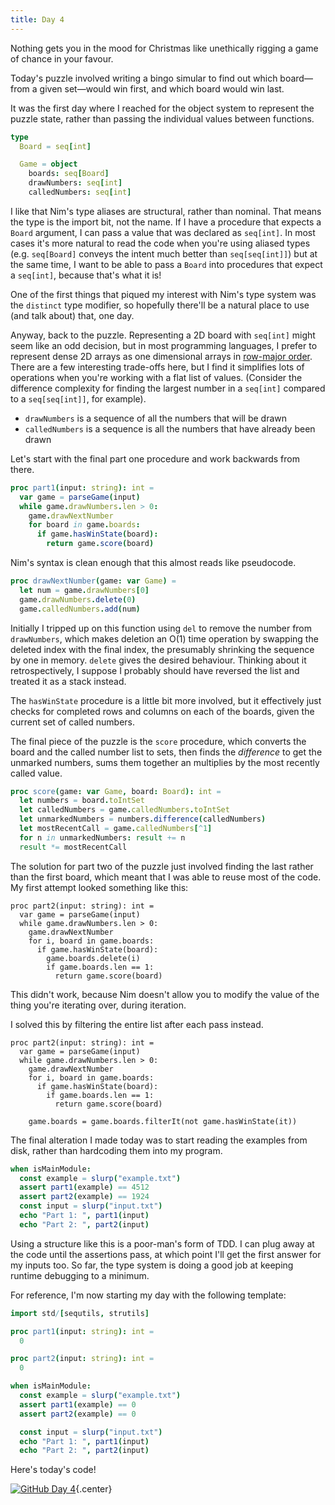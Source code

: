 ```yaml
---
title: Day 4
---
```


Nothing gets you in the mood for Christmas like unethically rigging a game of chance in your favour.

Today's puzzle involved writing a bingo simular to find out which board—from a given set—would win first, and which board would win last.

It was the first day where I reached for the object system to represent the puzzle state, rather than passing the individual values between functions.

```nim
type
  Board = seq[int]

  Game = object
    boards: seq[Board]
    drawNumbers: seq[int]
    calledNumbers: seq[int]
```

I like that Nim's type aliases are structural, rather than nominal. That means the type is the import bit, not the name. If I have a procedure that expects a `Board` argument, I can pass a value that was declared as `seq[int]`. In most cases it's more natural to read the code when you're using aliased types (e.g. `seq[Board]` conveys the intent much better than `seq[seq[int]]`) but at the same time, I want to be able to pass a `Board` into procedures that expect a `seq[int]`, because that's what it is!

One of the first things that piqued my interest with Nim's type system was the `distinct` type modifier, so hopefully there'll be a natural place to use (and talk about) that, one day.

Anyway, back to the puzzle. Representing a 2D board with `seq[int]` might seem like an odd decision, but in most programming languages, I prefer to represent dense 2D arrays as one dimensional arrays in [row-major order](https://en.wikipedia.org/wiki/Row-_and_column-major_order). There are a few interesting trade-offs here, but I find it simplifies lots of operations when you're working with a flat list of values. (Consider the difference complexity for finding the largest number in a `seq[int]` compared to a `seq[seq[int]]`, for example).

- `drawNumbers` is a sequence of all the numbers that will be drawn
- `calledNumbers` is a sequence is all the numbers that have already been drawn

Let's start with the final part one procedure and work backwards from there.

```nim
proc part1(input: string): int =
  var game = parseGame(input)
  while game.drawNumbers.len > 0:
    game.drawNextNumber
    for board in game.boards:
      if game.hasWinState(board):
        return game.score(board)
```

Nim's syntax is clean enough that this almost reads like pseudocode.

```nim
proc drawNextNumber(game: var Game) =
  let num = game.drawNumbers[0]
  game.drawNumbers.delete(0)
  game.calledNumbers.add(num)
```

Initially I tripped up on this function using `del` to remove the number from `drawNumbers`, which makes deletion an O(1) time operation by swapping the deleted index with the final index, the presumably shrinking the sequence by one in memory. `delete` gives the desired behaviour. Thinking about it retrospectively, I suppose I probably should have reversed the list and treated it as a stack instead.

The `hasWinState` procedure is a little bit more involved, but it effectively just checks for completed rows and columns on each of the boards, given the current set of called numbers.

The final piece of the puzzle is the `score` procedure, which converts the board and the called number list to sets, then finds the _difference_ to get the unmarked numbers, sums them together an multiplies by the most recently called value.

```nim
proc score(game: var Game, board: Board): int =
  let numbers = board.toIntSet
  let calledNumbers = game.calledNumbers.toIntSet
  let unmarkedNumbers = numbers.difference(calledNumbers)
  let mostRecentCall = game.calledNumbers[^1]
  for n in unmarkedNumbers: result += n
  result *= mostRecentCall
```

The solution for part two of the puzzle just involved finding the last rather than the first board, which meant that I was able to reuse most of the code. My first attempt looked something like this:

```nim/6
proc part2(input: string): int =
  var game = parseGame(input)
  while game.drawNumbers.len > 0:
    game.drawNextNumber
    for i, board in game.boards:
      if game.hasWinState(board):
        game.boards.delete(i)
        if game.boards.len == 1:
          return game.score(board)
```

This didn't work, because Nim doesn't allow you to modify the value of the thing you're iterating over, during iteration.

I solved this by filtering the entire list after each pass instead.

```nim/9
proc part2(input: string): int =
  var game = parseGame(input)
  while game.drawNumbers.len > 0:
    game.drawNextNumber
    for i, board in game.boards:
      if game.hasWinState(board):
        if game.boards.len == 1:
          return game.score(board)

    game.boards = game.boards.filterIt(not game.hasWinState(it))
```

The final alteration I made today was to start reading the examples from disk, rather than hardcoding them into my program.

```nim
when isMainModule:
  const example = slurp("example.txt")
  assert part1(example) == 4512
  assert part2(example) == 1924
  const input = slurp("input.txt")
  echo "Part 1: ", part1(input)
  echo "Part 2: ", part2(input)
```

Using a structure like this is a poor-man's form of TDD. I can plug away at the code until the assertions pass, at which point I'll get the first answer for my inputs too. So far, the type system is doing a good job at keeping runtime debugging to a minimum.

For reference, I'm now starting my day with the following template:

```nim
import std/[sequtils, strutils]

proc part1(input: string): int =
  0

proc part2(input: string): int =
  0

when isMainModule:
  const example = slurp("example.txt")
  assert part1(example) == 0
  assert part2(example) == 0

  const input = slurp("input.txt")
  echo "Part 1: ", part1(input)
  echo "Part 2: ", part2(input)
```

Here's today's code!

[![GitHub](/icons/github.svg) Day 4](https://github.com/danprince/advent-of-code/blob/master/2021/day-04/main.nim){.center}
